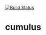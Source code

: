 [![Build Status](https://travis-ci.org/0x00B1/cumulus.svg?branch=master)](https://travis-ci.org/0x00B1/cumulus)

# cumulus
